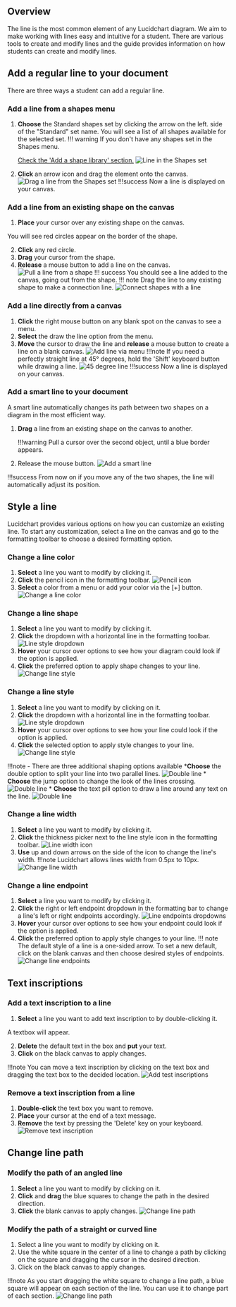 ## Overview

The line is the most common element of any Lucidchart diagram. We aim to make working with lines easy
and intuitive for a student. There are various tools to create and modify lines
and the guide provides information on how students can create and modify lines.

## Add a regular line to your document

There are three ways a student can add a regular line.

### Add a line from a shapes menu

1. **Choose** the Standard shapes set by clicking the arrow on the left.
side of the "Standard" set name. You will see a list of all shapes available for the selected set.
!!! warning
    If you don't have any shapes set in the Shapes menu.

    [Check the 'Add a shape library' section.](/Olga_formatting_shapes.md/#add_shape)
![Line in the Shapes set](../images/line_in_shapes_set.png)
2. **Click** an arrow icon and drag the element onto the canvas.
![Drag a line from the Shapes set](./images/drag_line_from_shapes_set.gif)
!!!success
    Now a line is displayed on your canvas.

### Add a line from an existing shape on the canvas

1. **Place** your cursor over any existing shape on the canvas.

You will see red circles appear on the border of the shape.

2. **Click** any red circle.
3. **Drag** your cursor from the shape.
4. **Release** a mouse button to add a line on the canvas.
![Pull a line from a shape](./images/pull_line_from_a_shape.gif)
!!! success
    You should see a line added to the canvas, going out from the shape.
!!! note
    Drag the line to any existing shape to make a connection line.
    ![Connect shapes with a line](./images/connect_shape_with_a_line.gif)

### Add a line directly from a canvas

1. **Click** the right mouse button on any blank spot on the canvas to see a menu.
2. **Select** the draw the line option from the menu.
3. **Move** the cursor to draw the line and **release** a mouse button to create a line on a blank canvas.
![Add line via menu](./images/add-line-via-menu.gif)
!!!note
    If you need a perfectly straight line at 45&deg; degrees, hold the 'Shift' keyboard button while drawing a line.
    ![45 degree line](./images/45-degree-line.gif)
!!!success
    Now a line is displayed on your canvas.

### Add a smart line to your document

A smart line automatically changes its path between two shapes on a diagram in the most efficient way.

1. **Drag** a line from an existing shape on the canvas to another.

    !!!warning
        Pull a cursor over the second object, until a blue border appears.

2. Release the mouse button.
![Add a smart line](./images/add-smart-line.gif)

!!!success
    From now on if you move any of the two shapes, the line will automatically adjust its position.

## Style a line

Lucidchart provides various options on how you can customize an existing line.
To start any customization, select a line on the canvas and go to the formatting toolbar to choose a desired
formatting option.

### Change a line color

1. **Select** a line you want to modify by clicking it.
2. **Click** the pencil icon in the formatting toolbar.
![Pencil icon](./images/pencil-icon.png)
3. **Select** a color from a menu or add your color via the [+] button.
![Change a line color](./images/change-line-color.gif)

### Change a line shape

1. **Select** a line you want to modify by clicking it.
2. **Click** the dropdown with a horizontal line in the formatting toolbar.
![Line style dropdown](./images/line-style-dropdown.png)
3. **Hover** your cursor over options to see how your diagram could look if the option is applied.
4. **Click** the preferred option to apply shape changes to your line.
![Change line style](./images/change-line-shape.gif)

### Change a line style

1. **Select** a line you want to modify by clicking on it.
2. **Click** the dropdown with a horizontal line in the formatting toolbar.
![Line style dropdown](./images/line-style-dropdown.png)
3. **Hover** your cursor over options to see how your line could look if the option is applied.
4. **Click** the selected option to apply style changes to your line.
![Change line style](./images/change-line-style.gif)

!!!note
    - There are three additional shaping options available
        ***Choose** the double option to split your line into two parallel lines.
        ![Double line](./images/double-line.png)
        * **Choose** the jump option to change the look of the lines crossing.
        ![Double line](./images/line-jump.png)
        * **Choose** the text pill option to draw a line around any text on the line.
        ![Double line](./images/text-pill.png)

### Change a line width

1. **Select** a line you want to modify by clicking it.
2. **Click** the thickness picker next to the line style icon in the formatting toolbar.
![Line width icon](./images/line-width-picker.png)
3. **Use** up and down arrows on the side of the icon to change the line's width.
!!!note
    Lucidchart allows lines width from 0.5px to 10px.
![Change line width](./images/change-line-width.gif)

### Change a line endpoint

1. **Select** a line you want to modify by clicking it.
2. **Click** the right or left endpoint dropdown in the formatting bar to change a line's left or right endpoints accordingly.
![Line endpoints dropdowns](./images/line-endpoints-dropdown.png)
3. **Hover** your cursor over options to see how your endpoint could look if the option is applied.
4. **Click** the preferred option to apply style changes to your line.
!!! note
    The default style of a line is a one-sided arrow. To set a new default, click on the blank canvas and then choose desired styles of endpoints.
![Change line endpoints](./images/change-line-endpoints.gif)

## Text inscriptions

### Add a text inscription to a line

1. **Select** a line you want to add text inscription to by double-clicking it.

A textbox will appear.

2. **Delete** the default text in the box and **put** your text.
3. **Click** on the black canvas to apply changes.

!!!note
    You can move a text inscription by clicking on the text box and dragging the text box to the decided location.
![Add test inscriptions](./images/add-text-inscriptions.gif)

### Remove a text inscription from a line

1. **Double-click** the text box you want to remove.
2. **Place** your cursor at the end of a text message.
3. **Remove** the text by pressing the 'Delete' key on your keyboard.
![Remove text inscription](./images/remove-text-inscription.gif)


## Change line path
### Modify the path of an angled line

1. **Select** a line you want to modify by clicking on it.
2. **Click** and **drag** the blue squares to change the path in the desired direction.
3. **Click** the blank canvas to apply changes.
![Change line path](./images/change-angled-line-path.gif)

### Modify the path of a straight or curved line

1. Select a line you want to modify by clicking on it.
2. Use the white square in the center of a line to change a path by clicking on the square and dragging the cursor in the desired direction.
3. Click on the black canvas to apply changes.

!!!note
    As you start dragging the white square to change a line path, a blue square will appear on each section of the line.
    You can use it to change part of each section.
![Change line path](./images/change-line-path.gif)
